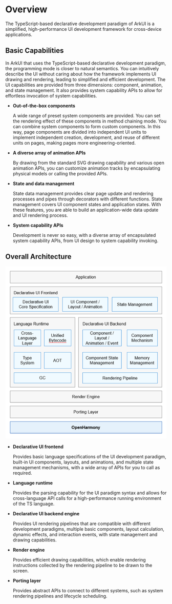 # Overview<a name="EN-US_TOPIC_0000001192705715"></a>

The TypeScript-based declarative development paradigm of ArkUI is a simplified, high-performance UI development framework for cross-device applications.

## Basic Capabilities<a name="section10519124516264"></a>

In ArkUI that uses the TypeScript-based declarative development paradigm, the programming mode is closer to natural semantics. You can intuitively describe the UI without caring about how the framework implements UI drawing and rendering, leading to simplified and efficient development. The UI capabilities are provided from three dimensions: component, animation, and state management. It also provides system capability APIs to allow for effortless invocation of system capabilities.

-   **Out-of-the-box components**

    A wide range of preset system components are provided. You can set the rendering effect of these components in method chaining mode. You can combine system components to form custom components. In this way, page components are divided into independent UI units to implement independent creation, development, and reuse of different units on pages, making pages more engineering-oriented.


-   **A diverse array of animation APIs**

    By drawing from the standard SVG drawing capability and various open animation APIs, you can customize animation tracks by encapsulating physical models or calling the provided APIs.


-   **State and data management**

    State data management provides clear page update and rendering processes and pipes through decorators with different functions. State management covers UI component states and application states. With these features, you are able to build an application-wide data update and UI rendering process.


-   **System capability APIs**

    Development is never so easy, with a diverse array of encapsulated system capability APIs, from UI design to system capability invoking.


## Overall Architecture<a name="section11428133282710"></a>

![](figures/en-us_image_0000001169532276.png)

-   **Declarative UI frontend**

    Provides basic language specifications of the UI development paradigm, built-in UI components, layouts, and animations, and multiple state management mechanisms, with a wide array of APIs for you to call as required.

-   **Language runtime**

    Provides the parsing capability for the UI paradigm syntax and allows for cross-language API calls for a high-performance running environment of the TS language.

-   **Declarative UI backend engine**

    Provides UI rendering pipelines that are compatible with different development paradigms, multiple basic components, layout calculation, dynamic effects, and interaction events, with state management and drawing capabilities.

-   **Render engine**

    Provides efficient drawing capabilities, which enable rendering instructions collected by the rendering pipeline to be drawn to the screen.

-   **Porting layer**

    Provides abstract APIs to connect to different systems, such as system rendering pipelines and lifecycle scheduling.


